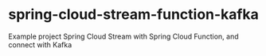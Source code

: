 # spring-cloud-stream-function-kafka

Example project Spring Cloud Stream with Spring Cloud Function, and connect with Kafka
